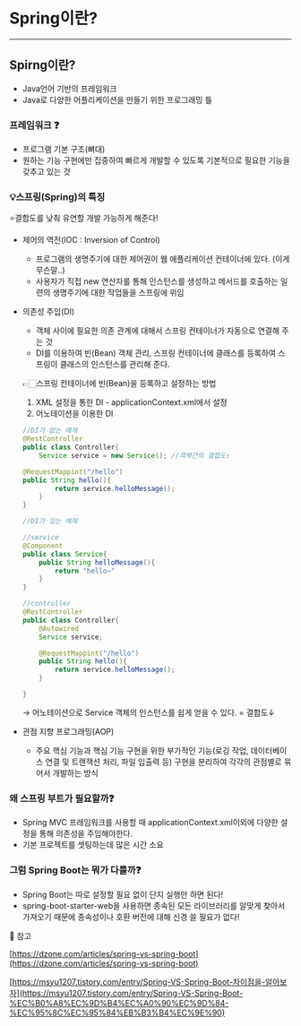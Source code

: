 # Spring이란?

---

## Spirng이란?

- Java언어 기반의 프레임워크
- Java로 다양한 어플리케이션을 만들기 위한 프로그래밍 틀

### 프레임워크 ❓

- 프로그램 기본 구조(뼈대)
- 원하는 기능 구현에만 집중하여 빠르게 개발할 수 있도록 기본적으로 필요한 기능을 갖추고 있는 것

### 💡스프링(Spring)의 특징

⭐결합도를 낮춰 유연할 개발 가능하게 해준다!

- 제어의 역전(IOC : Inversion of Control)
    - 프로그램의 생명주기에 대한 제어권이 웹 애플리케이션 컨테이너에 있다. (이게 무슨말..)
    - 사용자가 직접 new 연산자를 통해 인스턴스를 생성하고 메서드를 호출하는 일련의 생명주기에 대한 작업들을 스프링에 위임
    
- 의존성 주입(DI)
    - 객체 사이에 필요한 의존 관계에 대해서 스프링 컨테이너가 자동으로 연결해 주는 것
    - DI를 이용하여 빈(Bean) 객체 관리, 스프링 컨테이너에 클래스를 등록하여 스프링이 클래스의 인스턴스를 관리해 준다.
    
    👉🏻스프링 컨테이너에 빈(Bean)을 등록하고 설정하는 방법
    
    1. XML 설정을 통한 DI - applicationContext.xml에서 설정
    2. 어노테이션을 이용한 DI
    
    ```java
    //DI가 없는 예제
    @RestController
    public class Controller{
    	Service service = new Service(); //객체간의 결합도↑
    
    @RequestMappint("/hello")
    public String hello(){
    		return service.helloMessage();
    	}
    }
    ```
    
    ```java
    //DI가 있는 예제
    
    //service
    @Component
    public class Service{
    	public String helloMessage(){
    		return "hello~"
    	}
    }
    
    //controller
    @RestController
    public class Controller{
    	@Autowired
    	Service service;
    
    	@RequestMappint("/hello")
    	public String hello(){
    		return service.helloMessage();
    	}
    
    }
    ```
    
    → 어노테이션으로 Service 객체의 인스턴스를 쉽게 얻을 수 있다. = 결합도↓
    
- 관점 지향 프로그래밍(AOP)
    - 주요 핵심 기능과 핵심 기능 구현을 위한 부가적인 기능(로깅 작업, 데이터베이스 연결 및 트랜잭션 처리, 파일 입출력 등) 구현을 분리하여 각각의 관점별로 묶어서 개발하는 방식

### 왜 스프링 부트가 필요할까❓

- Spring MVC 프레임워크를 사용할 때 applicationContext.xml이외에 다양한 설정을 통해 의존성을 주입해야한다.
- 기본 프로젝트를 셋팅하는데 많은 시간 소요

### 그럼 Spring Boot는 뭐가 다를까❓

- Spring Boot는 따로 설정할 필요 없이 단지 실행만 하면 된다!
- spring-boot-starter-web을 사용하면 종속된 모든 라이브러리를 알맞게 찾아서 가져오기 때문에 종속성이나 호환 버전에 대해 신경 쓸 필요가 없다!

👀 참고

[https://dzone.com/articles/spring-vs-spring-boot](https://dzone.com/articles/spring-vs-spring-boot)

[https://msyu1207.tistory.com/entry/Spring-VS-Spring-Boot-차이점을-알아보자](https://msyu1207.tistory.com/entry/Spring-VS-Spring-Boot-%EC%B0%A8%EC%9D%B4%EC%A0%90%EC%9D%84-%EC%95%8C%EC%95%84%EB%B3%B4%EC%9E%90)